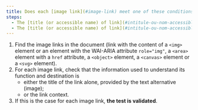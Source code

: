 ```yaml
---
title: Does each [image link](#image-link) meet one of these conditions (excluding special cases)?
steps:
  - The [title (or accessible name) of link](#intitule-ou-nom-accessible-de-lien) alone makes it possible to understand its function and destination.
  - The [title (or accessible name) of link](#intitule-ou-nom-accessible-de-lien) added to the [link context](#contexte-du-lien) enables us to understand the function and destination of the link.
---
```


1. Find the image links in the document (link with the content of a `<img>` element or an element with the WAI-ARIA attribute `role="img"`, a `<area>` element with a `href` attribute, a `<object>` element, a `<canvas>` element or a `<svg>` element).
2. For each image link, check that the information used to understand its function and destination is
   - either the title of the link alone, provided by the text alternative (image);
   - or the link context.
3. If this is the case for each image link, **the test is validated**.
